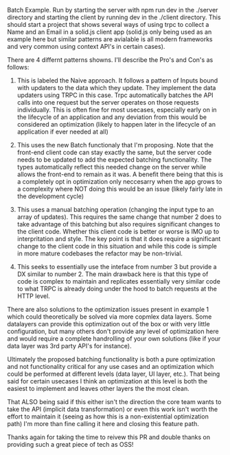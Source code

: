 Batch Example.
Run by starting the server with npm run dev in the ./server directory and starting the client by running dev in the ./client directory. This should start a project that shows several ways of using trpc to collect a Name and an Email in a solid.js client app (solid.js only being used as an example here but similar patterns are avialable is all modern frameworks and very common using context API's in certain cases).

There are 4 differnt patterns showns. I'll describe the Pro's and Con's as follows:

1. This is labeled the Naive approach. It follows a pattern of Inputs bound with updaters to the data which they update. They implement the data updaters using TRPC in this case. Trpc automatically batches the API calls into one request but the server operates on those requests individually. This is often fine for most usecases, especially early on in the lifecycle of an application and any deviation from this would be considered an optimization (likely to happen later in the lifecycle of an application if ever needed at all)

2. This uses the new Batch functionaly that I'm proposing. Note that the front-end client code can stay exactly the same, but the server code needs to be updated to add the expected batching functionality. The types automatically reflect this needed change on the server while allows the front-end to remain as it was. A benefit there being that this is a completely opt in optimization only neccesarry when the app grows to a complexity where NOT doing this would be an issue (likely fairly late in the development cycle)

3. This uses a manual batching operation (changing the input type to an array of updates). This requires the same change that number 2 does to take advantage of this batching but also requires significant changes to the client code. Whether this client code is better or worse is IMO up to interpritation and style. The key point is that it does require a significant change to the client code in this situation and while this code is simple in more mature codebases the refactor may be non-trivial.

4. This seeks to essentially use the inteface from number 3 but provide a DX similar to number 2. The main drawback here is that this type of code is complex to maintain and replicates essentially very similar code to what TRPC is already doing under the hood to batch requests at the HTTP level.

There are also solutions to the optimization issues present in example 1 which could theoretically be solved via more copmlex data layers. Some datalayers can provide this optimization out of the box or with very little configuration, but many others don't provide any level of optimization here and would require a complete handrolling of your own solutions (like if your data layer was 3rd party API's for instance).

Ultimately the proposed batching functionality is both a pure optimization and not functionality critical for any use cases and an optimization which could be performed at different levels (data layer, UI layer, etc.). That being said for certain usecases I think an optimization at this level is both the easiest to implement and leaves other layers the the most clean.

That ALSO being said if this either isn't the direction the core team wants to take the API (implicit data transformation) or even this work isn't worth the effort to maintain it (seeing as how this is a non-existential optimization path) I'm more than fine calling it here and closing this feature path.

Thanks again for taking the time to reivew this PR and double thanks on providing such a great piece of tech as OSS!
